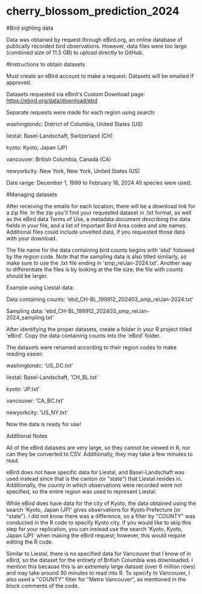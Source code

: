 # cherry_blossom_prediction_2024


#Bird sighting data

Data was obtained by request through eBird.org, an online database of publically recorded bird observations.
However, data files were too large (combined size of 11.5 GB) to upload directly to GitHub.



#Instructions to obtain datasets

Must create an eBird account to make a request.
Datasets will be emailed if approved.

Datasets requested via eBird's Custom Download page:
https://ebird.org/data/download/ebd


Separate requests were made for each region using search:

washingtondc: District of Columbia, United States (US)

liestal: Basel-Landschaft, Switzerland (CH)

kyoto: Kyoto, Japan (JP)

vancouver: British Columbia, Canada (CA)

newyorkcity: New York, New York, United States (US)

Date range: December 1, 1999 to February 16, 2024
All species were used.


#Managing datasets

After receiving the emails for each location, there will be a download link for a zip file. In the zip you'll find your requested dataset in .txt format, as well as the eBird data Terms of Use, a metadata document describing the data fields in your file, and a list of Important Bird Area codes and site names. Additional files could include unvetted data, if you requested those data with your download.


The file name for the data containing bird counts begins with 'ebd' followed by the region code.
Note that the sampling data is also titled similarly, so make sure to use the .txt file ending in 'smp_relJan-2024.txt'.
Another way to differentiate the files is by looking at the file size; the file with counts should be larger.


Example using Liestal data:


Data containing counts: 'ebd_CH-BL_199912_202403_smp_relJan-2024.txt'


Sampling data: 'ebd_CH-BL_199912_202403_smp_relJan-2024_sampling.txt'

After identifying the proper datasets, create a folder in your R project titled 'eBird'.
Copy the data containing counts into the 'eBird' folder.

The datasets were renamed according to their region codes to make reading easier:


washingtondc: 'US_DC.txt'


liestal: Basel-Landschaft, 'CH_BL.txt'


kyoto: 'JP.txt'


vancouver: 'CA_BC.txt'


newyorkcity: 'US_NY.txt'




Now the data is ready for use!




Additional Notes


All of the eBird datasets are very large, so they cannot be viewed in R, nor can they be converted to CSV. Additionally, they may take a few minutes to read.


eBird does not have specific data for Liestal, and Basel-Landschaft was used instead since that is the canton (or "state") that Liestal resides in. Additionally, the county in which observations were recorded were not specified, so the entire region was used to represent Liestal.


While eBird does have data for the city of Kyoto, the data obtained using the search 'Kyoto, Japan (JP)' gives observations for Kyoto Prefecture (or "state"). I did not know there was a difference, so a filter by "COUNTY" was conducted in the R code to specify Kyoto city. If you would like to skip this step for your replication, you can instead use the search 'Kyoto, Kyoto, Japan (JP)' when making the eBird request; however, this would require editing the R code.


Similar to Liestal, there is no specified data for Vancouver that I know of in eBird, so the dataset for the entirety of British Columbia was downloaded. I mention this because this is an extremely large dataset (over 6 million rows) and may take around 30 minutes to read into R. To specify to Vancouver, I also used a "COUNTY" filter for "Metro Vancouver", as mentioned in the block comments of the code.






